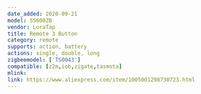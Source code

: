 ```yaml
---
date_added: 2020-09-21
model: SS600ZB
vendor: LoraTap
title: Remote 3 Button
category: remote
supports: action, battery
actions: single, double, long
zigbeemodel: ['TS0043']
compatible: [z2m,iob,zigate,tasmota]
mlink: 
link: https://www.aliexpress.com/item/1005001298730723.html
---
```

